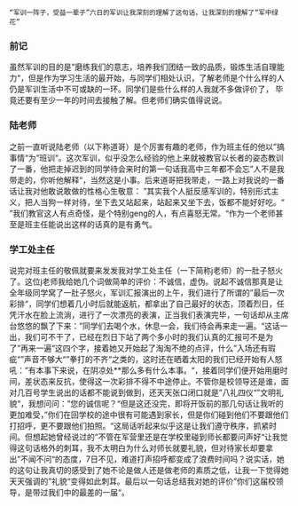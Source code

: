 `“军训一阵子，受益一辈子”六日的军训让我深刻的理解了这句话，让我深刻的理解了“军中绿花”`

### **​​前记**

虽​然军训的目的是”磨练我们的意志，培养我们团结一致的品质，锻炼生活自理能力“，但是作为学习生活的最开始，与同学们相处认识，了解老师是个什么样的人仍是军训生活中不可或缺的一环。同学们是些什么样的人我就不多做评价了， 毕竟还要有至少一年的时间去接触了解。但老师们确实值得说说。

### **陆老师**

之前一直听说陆老师（以下称道哥）是个厉害有趣的老师，作为班主任的他以”搞事情“为”班训“。这次军训，似乎没怎么经验的他上来就被教官以长者的姿态教训了一番，他把走掉迟到的同学待会来时的第一句话我高中三年都不会忘”人不是我带走的，你听他解释“，当然这是小事。后来道哥把我带走，一路上对我说的一番话让我对他敢说敢做的性格心生敬意：
”其实我个人挺反感军训的，特别形式主义，把人当狗一样对待，坐下去又站起来，站起来又坐下去，饭都不能好好吃。“
”我们教官这人有点奇怪，是个特别geng的人，有点喜怒无常。“​
作为一个老师甚至是班主任能说出这样的话真的是有勇气。​

### **学工处主任**

说完对班主任的敬佩就要来发发我对学工处主任（一下简称j老师）的一肚子怒火了。这位j老师我给她几个词做简单的评价：不诚信，虚伪。说起不诚信那真是让全年级同学窝了一肚子怒火，军训汇报演出的上午，我们进行了所谓的”最后一次彩排“，同学们想着几小时后就能返航，都拿出了自己最好的状态，顶着烈日，任凭汗水在脸上流淌，进行了一次漂亮的表演，正当我们表演完毕，一句话却从主席台悠悠的飘了下来：”同学们去喝个水，休息一会，我们待会再来走一遍。“这话一出，我们可不干了，已经在烈日下站了两个多小时的我们认真的汇报可不是为了”再来一遍“这四个字，接着她又开始起了淘淘不绝的点评，什么”入场还有瑕疵“”声音不够大“”拳打的不齐“之类的，这时还在晒着太阳的我们已经开始有人怒吼：”有本事下来说，在阴凉处**那么多有什么本事。“，接着同学们便开始用磨时间，差状态来反抗，使得这一次彩排不得不中途停止。不管你是校领导还是谁，面对几百号学生说出的话都不能说到做到，还天天张口闭口就是”八礼四仪“”文明礼貌“，我想问问：”您的诚信呢？“但是这还没完，即将开饭前的那几句话让我听的更加难受，”你们在回学校的途中很有可能遇到家长，但是你们碰到他们不要跟他们打招呼，更不要跟他们拍照。“这局话听起来似乎这是让我们遵守秩序，抓紧时间。但想起她曾经说过的”不管在军营里还是在学校里碰到师长都要问声好“让我觉得这句话格外的刺耳，我不太明白为什么对师长就要礼貌，但对待家长却要拿出”不闻不问“的态度，7日不见，难道打声招呼都变成了浪费时间吗？说实话，她的这句让我真切的感受到了她不论是做人还是做老师的素质之低，让我一下觉得她天天强调的”礼貌“变得如此刺耳。最后以一句话总结我对她的评价”你们这届校领导，是带过我们中的最差的一届“。​​​​
<!-- ##{"timestamp":1503936000}## -->